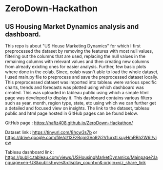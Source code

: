 # ZeroDown-Hackathon

## US Housing Market Dynamics analysis and dashboard.

This repo is about "US House Marketing Dynamics" for which I first preprocessed the dataset by removing the features with most null values, filtering out the columns that are used, replacing the null values in the remaining columns with relevant values and then creating new columns from already exixting ones for easier analysis. Further, few basic plots where done in the colab. Since, colab wasn't able to load the whole dataset, I used main.py file to preprocess and save the preprocessed dataset locally. This preprocessed dataset was imported into tableau were various specific charts, trends and forecasts was plotted using which dashboard was created. This was uploaded in tableau public using which a simple html page was developed to display it. This dashboard contains various filters such as year, month, region type, state, etc using which we can further get a detailed and focused view on insights. The link to the dataset, tableau public and html page hosted in GitHub pages can be found below.

GitHub page : https://hafiz408.github.io/ZeroDown-Hackathon/

Dataset link : https://tinyurl.com/8hcw3s7b or https://drive.google.com/file/d/13FzBqmGVo92j2V1urxtLsuyHmRBh2W6I/view

Tableau dashboard link : https://public.tableau.com/views/USHousingMarketDynamics/Mainpage?:language=en-US&publish=yes&:display_count=n&:origin=viz_share_link

   

